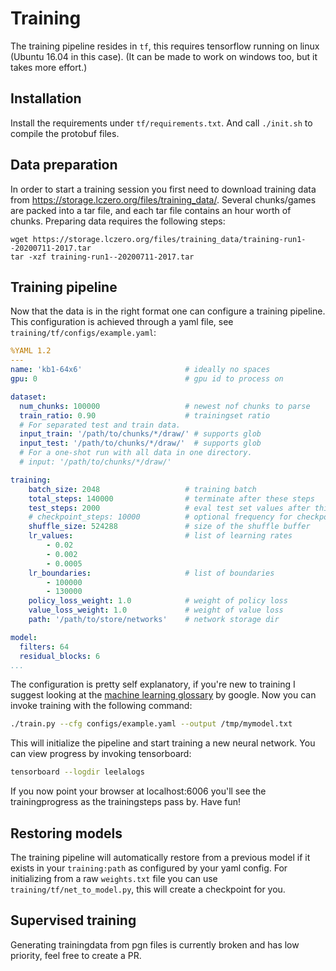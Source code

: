 # Training

The training pipeline resides in `tf`, this requires tensorflow running on linux (Ubuntu 16.04 in this case). (It can be made to work on windows too, but it takes more effort.)

## Installation

Install the requirements under `tf/requirements.txt`. And call `./init.sh` to compile the protobuf files.

## Data preparation

In order to start a training session you first need to download training data from https://storage.lczero.org/files/training_data/. Several chunks/games are packed into a tar file, and each tar file contains an hour worth of chunks. Preparing data requires the following steps:

```
wget https://storage.lczero.org/files/training_data/training-run1--20200711-2017.tar
tar -xzf training-run1--20200711-2017.tar
```

## Training pipeline

Now that the data is in the right format one can configure a training pipeline. This configuration is achieved through a yaml file, see `training/tf/configs/example.yaml`:

```yaml
%YAML 1.2
---
name: 'kb1-64x6'                       # ideally no spaces
gpu: 0                                 # gpu id to process on

dataset:
  num_chunks: 100000                   # newest nof chunks to parse
  train_ratio: 0.90                    # trainingset ratio
  # For separated test and train data.
  input_train: '/path/to/chunks/*/draw/' # supports glob
  input_test: '/path/to/chunks/*/draw/'  # supports glob
  # For a one-shot run with all data in one directory.
  # input: '/path/to/chunks/*/draw/'

training:
    batch_size: 2048                   # training batch
    total_steps: 140000                # terminate after these steps
    test_steps: 2000                   # eval test set values after this many steps
    # checkpoint_steps: 10000          # optional frequency for checkpointing before finish
    shuffle_size: 524288               # size of the shuffle buffer
    lr_values:                         # list of learning rates
        - 0.02
        - 0.002
        - 0.0005
    lr_boundaries:                     # list of boundaries
        - 100000
        - 130000
    policy_loss_weight: 1.0            # weight of policy loss
    value_loss_weight: 1.0             # weight of value loss
    path: '/path/to/store/networks'    # network storage dir

model:
  filters: 64
  residual_blocks: 6
...
```

The configuration is pretty self explanatory, if you're new to training I suggest looking at the [machine learning glossary](https://developers.google.com/machine-learning/glossary/) by google. Now you can invoke training with the following command:

```bash
./train.py --cfg configs/example.yaml --output /tmp/mymodel.txt
```

This will initialize the pipeline and start training a new neural network. You can view progress by invoking tensorboard:

```bash
tensorboard --logdir leelalogs
```

If you now point your browser at localhost:6006 you'll see the trainingprogress as the trainingsteps pass by. Have fun!

## Restoring models

The training pipeline will automatically restore from a previous model if it exists in your `training:path` as configured by your yaml config. For initializing from a raw `weights.txt` file you can use `training/tf/net_to_model.py`, this will create a checkpoint for you.

## Supervised training

Generating trainingdata from pgn files is currently broken and has low priority, feel free to create a PR.
